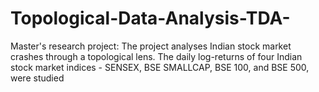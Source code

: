 # Topological-Data-Analysis-TDA-
Master's research project: The project analyses Indian stock market crashes through a topological lens. The daily log-returns of four Indian stock market indices - SENSEX, BSE SMALLCAP, BSE 100, and BSE 500, were studied
